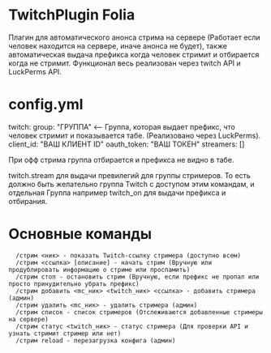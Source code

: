 # TwitchPlugin Folia

Плагин для автоматического анонса стрима на сервере (Работает если человек находится на сервере, иначе анонса не будет), также автоматическая выдача префикса когда человек стримит и отбирается когда не стримит. Функционал весь реализован через twitch API и LuckPerms API. 

# config.yml

twitch:
  group: "ГРУППА" <-- Группа, которая выдает префикс, что человек стримит и показывается табе. (Реализовано через LuckPerms). 
  client_id: "ВАШ КЛИЕНТ ID"
  oauth_token: "ВАШ ТОКЕН"
  streamers: []

При офф стрима группа отбирается и префикса не видно в табе. 

twitch.stream для выдачи превилегий для группы стримеров.
То есть должно быть желательно группа Twitch с доступом этим командам, и отдельная Группа например twitch_on для выдачи префикса и отбирания.

# Основные команды

      /стрим <ник> - показать Twitch-ссылку стримера (доступно всем)
      /стрим <ссылка> [описание] - начать стрим (Вручную или продублировать информацию о стриме или проспамить)
      /стрим стоп - остановить стрим (Вручную, если префикс не пропал или просто принудительно убрать префикс)
      /стрим добавить <mc_ник> <twitch_ник> <ссылка> - добавить стримера (админ) 
      /стрим удалить <mc_ник> - удалить стримера (админ)
      /стрим список - список стримеров (Отслеживаются добавленные стримеры на сервере)
      /стрим статус <twitch_ник> - статус стримера (Для проверки API и узнать стримит стример или нет)
      /стрим reload - перезагрузка конфига (админ)

